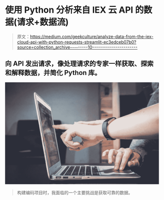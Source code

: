 # 使用 Python 分析来自 IEX 云 API 的数据(请求+数据流)

> 原文：<https://medium.com/geekculture/analyze-data-from-the-iex-cloud-api-with-python-requests-streamlit-ec3edceb07b0?source=collection_archive---------10----------------------->

## 向 API 发出请求，像处理请求的专家一样获取、探索和解释数据，并简化 Python 库。

![](img/c3f2ae2dbd12a8c13c5da6f11a5fd78e.png)

> 构建编码项目时，我面临的一个主要挑战是获取可靠的数据。